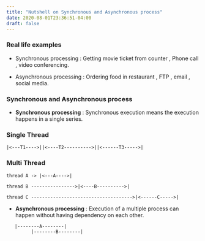 ```yaml
---
title: "Nutshell on Synchronous and Asynchronous process"
date: 2020-08-01T23:36:51-04:00
draft: false
---
```



### Real life examples

- Synchronous processing : Getting movie ticket from counter , Phone call , video conferencing.

- Asynchronous processing : Ordering food in restaurant , FTP , email , social media.


### Synchronous and Asynchronous process

- **Synchronous processing**  :   Synchronous execution means the execution happens in a single series.

### Single Thread
```
|<---T1---->||<----T2---------->||<------T3----->|
```
### Multi Thread
```
thread A -> |<---A---->|   
                        
thread B ---------------->|<----B---------->|   

thread C ------------------------------------->|<------C----->|
```

- **Asynchronous processing** : Execution of a multiple process can happen without having dependency on each other.
```
   |--------A--------|
         |--------B--------|
```

